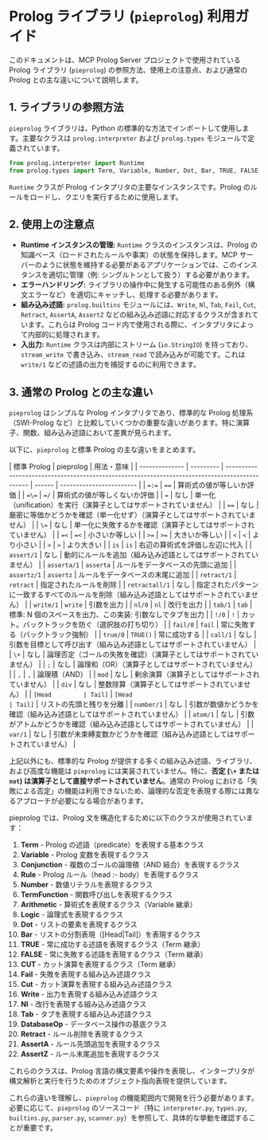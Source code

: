 # Prolog ライブラリ (`pieprolog`) 利用ガイド

このドキュメントは、MCP Prolog Server プロジェクトで使用されている Prolog ライブラリ (`pieprolog`) の参照方法、使用上の注意点、および通常の Prolog との主な違いについて説明します。

## 1. ライブラリの参照方法

`pieprolog` ライブラリは、Python の標準的な方法でインポートして使用します。主要なクラスは `prolog.interpreter` および `prolog.types` モジュールで定義されています。

```python
from prolog.interpreter import Runtime
from prolog.types import Term, Variable, Number, Dot, Bar, TRUE, FALSE, CUT
```

`Runtime` クラスが Prolog インタプリタの主要なインスタンスです。Prolog のルールをロードし、クエリを実行するために使用します。

## 2. 使用上の注意点

- **Runtime インスタンスの管理:** `Runtime` クラスのインスタンスは、Prolog の知識ベース（ロードされたルールや事実）の状態を保持します。MCP サーバーのように状態を維持する必要があるアプリケーションでは、このインスタンスを適切に管理（例: シングルトンとして扱う）する必要があります。
- **エラーハンドリング:** ライブラリの操作中に発生する可能性のある例外（構文エラーなど）を適切にキャッチし、処理する必要があります。
- **組み込み述語:** `prolog.builtins` モジュールには、`Write`, `Nl`, `Tab`, `Fail`, `Cut`, `Retract`, `AssertA`, `AssertZ` などの組み込み述語に対応するクラスが含まれています。これらは Prolog コード内で使用される際に、インタプリタによって内部的に処理されます。
- **入出力:** `Runtime` クラスは内部にストリーム (`io.StringIO`) を持っており、`stream_write` で書き込み、`stream_read` で読み込みが可能です。これは `write/1` などの述語の出力を捕捉するのに利用できます。

## 3. 通常の Prolog との主な違い

`pieprolog` はシンプルな Prolog インタプリタであり、標準的な Prolog 処理系（SWI-Prolog など）と比較していくつかの重要な違いがあります。特に演算子、関数、組み込み述語において差異が見られます。

以下に、`pieprolog` と標準 Prolog の主な違いをまとめます。

| 標準 Prolog    | pieprolog | 用法・意味                                                                                     |
| -------------- | --------- | ---------------------------------------------------------------------------------------------- | ------ | ------------------------ |
| `=:=`          | `==`      | 算術式の値が等しいか評価                                                                       |
| `=\=`          | `=/`      | 算術式の値が等しくないか評価                                                                   |
| `=`            | なし      | 単一化（unification）を実行（演算子としてはサポートされていません）                            |
| `==`           | なし      | 厳密に等価かどうかを確認（単一化せず）（演算子としてはサポートされていません）                 |
| `\=`           | なし      | 単一化に失敗するかを確認（演算子としてはサポートされていません）                               |
| `=<`           | `=<`      | 小さいか等しい                                                                                 |
| `>=`           | `>=`      | 大きいか等しい                                                                                 |
| `<`            | `<`       | より小さい                                                                                     |
| `>`            | `>`       | より大きい                                                                                     |
| `is`           | `is`      | 右辺の算術式を評価し左辺に代入                                                                 |
| `assert/1`     | なし      | 動的にルールを追加（組み込み述語としてはサポートされていません）                               |
| `asserta/1`    | `asserta` | ルールをデータベースの先頭に追加                                                               |
| `assertz/1`    | `assertz` | ルールをデータベースの末尾に追加                                                               |
| `retract/1`    | `retract` | 指定されたルールを削除                                                                         |
| `retractall/1` | なし      | 指定されたパターンに一致するすべてのルールを削除（組み込み述語としてはサポートされていません） |
| `write/1`      | `write`   | 引数を出力                                                                                     |
| `nl/0`         | `nl`      | 改行を出力                                                                                     |
| `tab/1`        | `tab`     | 標準: N 個のスペースを出力、この実装: 引数なしでタブを出力                                     |
| `!/0`          | `!`       | カット。バックトラックを防ぐ（選択肢の打ち切り）                                               |
| `fail/0`       | `fail`    | 常に失敗する（バックトラック強制）                                                             |
| `true/0`       | `TRUE()`  | 常に成功する                                                                                   |
| `call/1`       | なし      | 引数を目標として呼び出す（組み込み述語としてはサポートされていません）                         |
| `\+`           | なし      | 論理否定（ゴールの失敗を確認）（演算子としてはサポートされていません）                         |
| `;`            | なし      | 論理和（OR）（演算子としてはサポートされていません）                                           |
| `,`            | `,`       | 論理積（AND）                                                                                  |
| `mod`          | なし      | 剰余演算（演算子としてはサポートされていません）                                               |
| `div`          | なし      | 整数除算（演算子としてはサポートされていません）                                               |
| `[Head         | Tail]`    | `[Head                                                                                         | Tail]` | リストの先頭と残りを分離 |
| `number/1`     | なし      | 引数が数値かどうかを確認（組み込み述語としてはサポートされていません）                         |
| `atom/1`       | なし      | 引数がアトムかどうかを確認（組み込み述語としてはサポートされていません）                       |
| `var/1`        | なし      | 引数が未束縛変数かどうかを確認（組み込み述語としてはサポートされていません）                   |

上記以外にも、標準的な Prolog が提供する多くの組み込み述語、ライブラリ、および高度な機能は `pieprolog` には実装されていません。特に、**否定 (`\+` または `not`) は演算子として直接サポートされていません**。通常の Prolog における「失敗による否定」の機能は利用できないため、論理的な否定を表現する際には異なるアプローチが必要になる場合があります。

pieprolog では、Prolog 文を構造化するために以下のクラスが使用されています：

1. **Term** - Prolog の述語（predicate）を表現する基本クラス
2. **Variable** - Prolog 変数を表現するクラス
3. **Conjunction** - 複数のゴールの論理積（AND 結合）を表現するクラス
4. **Rule** - Prolog ルール（head :- body）を表現するクラス
5. **Number** - 数値リテラルを表現するクラス
6. **TermFunction** - 関数呼び出しを表現するクラス
7. **Arithmetic** - 算術式を表現するクラス（Variable 継承）
8. **Logic** - 論理式を表現するクラス
9. **Dot** - リストの要素を表現するクラス
10. **Bar** - リストの分割表現（[Head|Tail]）を表現するクラス
11. **TRUE** - 常に成功する述語を表現するクラス（Term 継承）
12. **FALSE** - 常に失敗する述語を表現するクラス（Term 継承）
13. **CUT** - カット演算を表現するクラス（Term 継承）
14. **Fail** - 失敗を表現する組み込み述語クラス
15. **Cut** - カット演算を表現する組み込み述語クラス
16. **Write** - 出力を表現する組み込み述語クラス
17. **Nl** - 改行を表現する組み込み述語クラス
18. **Tab** - タブを表現する組み込み述語クラス
19. **DatabaseOp** - データベース操作の基底クラス
20. **Retract** - ルール削除を表現するクラス
21. **AssertA** - ルール先頭追加を表現するクラス
22. **AssertZ** - ルール末尾追加を表現するクラス

これらのクラスは、Prolog 言語の構文要素や操作を表現し、インタープリタが構文解析と実行を行うためのオブジェクト指向表現を提供しています。

これらの違いを理解し、`pieprolog` の機能範囲内で開発を行う必要があります。必要に応じて、`pieprolog` のソースコード（特に `interpreter.py`, `types.py`, `builtins.py`, `parser.py`, `scanner.py`）を参照して、具体的な挙動を確認することが重要です。
